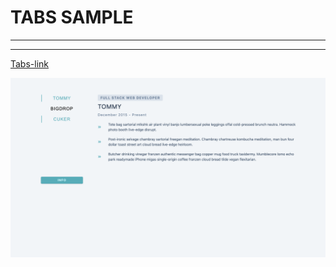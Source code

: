 # TABS SAMPLE

---

---

[Tabs-link](https://tours-sample-gym0tj6ee-canknbr.vercel.app/)

![alt text](img/tabs.png)
